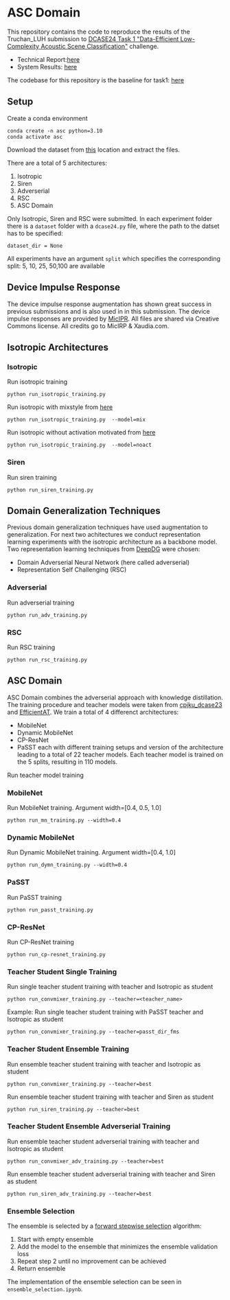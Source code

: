 <!-- # DCASE24_Task1
Data loader and solution method for the DCASE 2024 Challenge Task1 

Task 1: Data-Efficient Low-Complexity Acoustic Scene Classification

Official DCASE Task desciption: https://dcase.community/challenge2024/task-data-efficient-low-complexity-acoustic-scene-classification -->

# ASC Domain
This repository contains the code to reproduce the results of the Truchan_LUH submission to  [DCASE24 Task 1 "Data-Efficient Low-Complexity Acoustic Scene Classification"](https://dcase.community/challenge2024/task-data-efficient-low-complexity-acoustic-scene-classification) challenge.

- Technical Report:[here](https://dcase.community/documents/challenge2024/technical_reports/DCASE2024_Truchan_3_t1.pdf)
- System Results: [here](https://dcase.community/challenge2024/task-data-efficient-low-complexity-acoustic-scene-classification-results)

The codebase for this repository is the baseline for task1: [here](https://github.com/CPJKU/dcase2024_task1_baseline)


## Setup
Create a conda environment
```
conda create -n asc python=3.10
conda activate asc
```
Download the dataset from [this](https://zenodo.org/record/6337421) location and extract the files.

There are a total of 5 architectures:
1. Isotropic
2. Siren
3. Adverserial
4. RSC
5. ASC Domain

Only Isotropic, Siren and RSC were submitted. In each experiment folder there is a ```dataset``` folder with a ```dcase24.py``` file, where the path to the datset has to be specified:
```
dataset_dir = None
```
All experiments have an argument ```split``` which specifies the corresponding split: 5, 10, 25, 50,100 are available

## Device Impulse Response
The device impulse response augmentation has shown great success in previous submissions and is also used in in this submission. The device impulse responses are provided by [MicIPR](http://micirp.blogspot.com/). All files are shared via Creative Commons license. All credits go to MicIRP & Xaudia.com.

## Isotropic Architectures

### Isotropic
Run isotropic training
```
python run_isotropic_training.py 
```

Run isotropic with mixstyle from [here](https://arxiv.org/pdf/2104.02008)
```
python run_isotropic_training.py  --model=mix
```

Run isotropic without activation motivated from [here](https://arxiv.org/pdf/1610.02357)
```
python run_isotropic_training.py  --model=noact
```

### Siren
Run siren training
```
python run_siren_training.py 
```

## Domain Generalization Techniques
Previous domain generalization techniques have used augmentation to generalization. For next two achitectures we conduct representation learning experiments with the isotropic architecture as a backbone model. Two representation learning techniques from [DeepDG](https://github.com/jindongwang/transferlearning/tree/master/code/DeepDG) were chosen:
- Domain Adverserial Neural Network (here called adverserial)
- Representation Self Challenging (RSC)

### Adverserial
Run adverserial training
```
python run_adv_training.py 
```

### RSC
Run RSC training
```
python run_rsc_training.py 
```

## ASC Domain
ASC Domain combines the adverserial approach with knowledge distillation. The training procedure and teacher models were taken from [cpjku_dcase23](https://github.com/fschmid56/cpjku_dcase23) and [EfficientAT](https://github.com/fschmid56/EfficientAT). We train a total of 4 differenct architectures:
- MobileNet
- Dynamic MobileNet
- CP-ResNet
- PaSST
each with different training setups and version of the architecture leading to a total of 22 teacher models. Each teacher model is trained on the 5 splits, resulting in 110 models.

Run teacher model training
### MobileNet
Run MobileNet training. Argument width=[0.4, 0.5, 1.0]
```
python run_mn_training.py --width=0.4 
```

### Dynamic MobileNet
Run Dynamic MobileNet training. Argument width=[0.4, 1.0]
```
python run_dymn_training.py --width=0.4 
```

### PaSST
Run PaSST training
```
python run_passt_training.py 
```

### CP-ResNet
Run CP-ResNet training
```
python run_cp-resnet_training.py
```

### Teacher Student Single Training
Run single teacher student training with teacher and Isotropic as student
```
python run_convmixer_training.py --teacher=<teacher_name>
```
Example: Run single teacher student training with PaSST teacher and Isotropic as student
```
python run_convmixer_training.py --teacher=passt_dir_fms 
```

### Teacher Student Ensemble Training
Run ensemble teacher student training with teacher and Isotropic as student
```
python run_convmixer_training.py --teacher=best
```
Run ensemble teacher student training with teacher and Siren as student
```
python run_siren_training.py --teacher=best
```

### Teacher Student Ensemble Adverserial Training
Run ensemble teacher student adverserial training with teacher and Isotropic as student
```
python run_convmixer_adv_training.py --teacher=best
```
Run ensemble teacher student adverserial training with teacher and Siren as student
```
python run_siren_adv_training.py --teacher=best
```

### Ensemble Selection
The ensemble is selected by a [forward stepwise selection](https://www.cs.cornell.edu/~alexn/papers/shotgun.icml04.revised.rev2.pdf) algorithm:
1. Start with empty ensemble
2. Add the model to the ensemble that minimizes the ensemble validation loss
3. Repeat step 2 until no improvement can be achieved
4. Return ensemble

The implementation of the ensemble selection can be seen in ```ensemble_selection.ipynb```.









